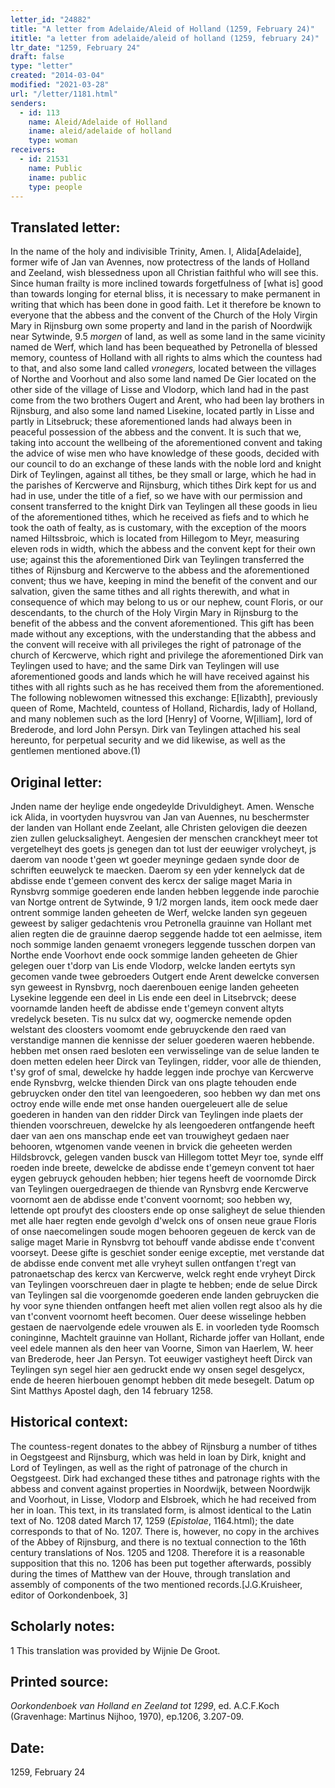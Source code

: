 ```yaml
---
letter_id: "24882"
title: "A letter from Adelaide/Aleid of Holland (1259, February 24)"
ititle: "a letter from adelaide/aleid of holland (1259, february 24)"
ltr_date: "1259, February 24"
draft: false
type: "letter"
created: "2014-03-04"
modified: "2021-03-28"
url: "/letter/1181.html"
senders:
  - id: 113
    name: Aleid/Adelaide of Holland
    iname: aleid/adelaide of holland
    type: woman
receivers:
  - id: 21531
    name: Public
    iname: public
    type: people
---
```

<h2> Translated letter:</h2><p>In the name of the holy and indivisible Trinity, Amen. I, Alida[Adelaide], former wife of Jan van Avennes, now protectress of the lands of Holland and Zeeland, wish blessedness upon all Christian faithful who will see this. Since human frailty is more inclined towards forgetfulness of [what is] good than towards longing for eternal bliss, it is necessary to make permanent in writing that which has been done in good faith. Let it therefore be known to everyone that the abbess and the convent of the Church of the Holy Virgin Mary in Rijnsburg own some property and land in the parish of Noordwijk near Sytwinde, 9.5 <em>morgen</em> of land, as well as some land in the same vicinity named de Werf, which land has been bequeathed by Petronella of blessed memory, countess of Holland with all rights to alms which the countess had to that, and also some land called <em>vronegers,</em> located between the villages of Northe and Voorhout and also some land named De Gier located on the other side of the village of Lisse and Vlodorp, which land had in the past come from the two brothers Ougert and Arent, who had been lay brothers in Rijnsburg, and also some land named Lisekine, located partly in Lisse and partly in Litsebruck; these aforementioned lands had always been in peaceful possession of the abbess and the convent. It is such that we, taking into account the wellbeing of the aforementioned convent and taking the advice of wise men who have knowledge of these goods, decided with our council to do an exchange of these lands with the noble lord and knight Dirk of Teylingen, against all tithes, be they small or large, which he had in the parishes of Kercwerve and Rijnsburg, which tithes Dirk kept for us and had in use, under the title of a fief, so we have with our permission and consent transferred to the knight Dirk van Teylingen all these goods in lieu of the aforementioned tithes, which he received as fiefs and to which he took the oath of fealty, as is customary, with the exception of the moors named Hiltssbroic, which is located from Hillegom to Meyr, measuring eleven rods in width, which the abbess and the convent kept for their own use; against this the aforementioned Dirk van Teylingen transferred the tithes of Rijnsburg and Kercwerve to the abbess and the aforementioned convent; thus we have, keeping in mind the benefit of the convent and our salvation, given the same tithes and all rights therewith, and what in consequence of which may belong to us or our nephew, count Floris, or our descendants, to the church of the Holy Virgin Mary in Rijnsburg to the benefit of the abbess and the convent aforementioned. This gift has been made without any exceptions, with the understanding that the abbess and the convent will receive with all privileges the right of patronage of the church of Kercwerve, which right and privilege the aforementioned Dirk van Teylingen used to have; and the same Dirk van Teylingen will use aforementioned goods and lands which he will have received against his tithes with all rights such as he has received them from the aforementioned. The following noblewomen witnessed this exchange: E[lizabth], previously queen of Rome, Machteld, countess of Holland, Richardis, lady of Holland, and many noblemen such as the lord [Henry] of Voorne, W[illiam], lord of Brederode, and lord John Persyn. Dirk van Teylingen attached his seal hereunto, for perpetual security and we did likewise, as well as the gentlemen mentioned above.(1)</p><h2 class="mt-4"> Original letter:</h2>Jnden name der heylige ende ongedeylde Drivuldigheyt. Amen.
Wensche ick Alida, in voortyden huysvrou van Jan van Auennes, nu beschermster der landen van Hollant ende Zeelant, alle Christen gelovigen die deezen zien zullen gelucksaligheyt.
Aengesien der menschen cranckheyt meer tot vergetelheyt des goets js genegen dan tot lust der eeuwiger vrolycheyt, js daerom van noode t'geen wt goeder meyninge gedaen synde door de schriften eeuwelyck te maecken.
Daerom sy een yder kennelyck dat de abdisse ende t'gemeen convent des kercx der salige maget Maria in Rynsbvrg sommige goederen ende landen hebben leggende inde parochie van Nortge ontrent de Sytwinde, 9 1/2 morgen lands, item oock mede daer ontrent sommige landen geheeten de Werf, welcke landen syn gegeuen geweest by saliger gedachtenis vrou Petronella grauinne van Hollant met alien regten die de grauinne daerop seggende hadde tot een aelmisse, item noch sommige landen genaemt vronegers leggende tusschen dorpen van Northe ende Voorhovt ende oock sommige landen geheeten de Ghier gelegen ouer t'dorp van Lis ende Vlodorp, welcke landen eertyts syn gecomen vande twee gebroeders Outgert ende Arent dewelcke conversen syn geweest in Rynsbvrg, noch daerenbouen eenige landen geheeten Lysekine leggende een deel in Lis ende een deel in Litsebrvck; deese voornamde landen heeft de abdisse ende t'gemeyn convent altyts vredelyck beseten. Tis nu sulcx dat wy, oogmercke nemende opden welstant des cloosters voomomt ende gebruyckende den raed van verstandige mannen die kennisse der seluer goederen waeren hebbende. hebben met onsen raed besloten een verwisselinge van de selue landen te doen metten edelen heer Dirck van Teylingen, ridder, voor alle de thienden, t'sy grof of smal, dewelcke hy hadde leggen inde prochye van Kercwerve ende Rynsbvrg, welcke thienden Dirck van ons plagte tehouden ende gebruycken onder den titel van leengoederen, soo hebben wy dan met ons octroy ende wille ende met onse handen ouergeleuert alle de selue goederen in handen van den ridder Dirck van Teylingen inde plaets der thienden voorschreuen, dewelcke hy als leengoederen ontfangende heeft daer van aen ons manschap ende eet van trouwigheyt gedaen naer behooren, wtgenomen vande veenen in brvick die geheeten werden Hildsbrovck, gelegen vanden busck van Hillegom tottet Meyr toe, synde elff roeden inde breete, dewelcke de abdisse ende t'gemeyn convent tot haer eygen gebruyck gehouden hebben; hier tegens heeft de voornomde Dirck van Teylingen ouergedraegen de thiende van Rynsbvrg ende Kercwerve voornomt aen de abdisse ende t'convent voornomt; soo hebben wy, lettende opt proufyt des cloosters ende op onse saligheyt de selue thienden met alle haer regten ende gevolgh d'welck ons of onsen neue graue Floris of onse naecomelingen soude mogen behooren gegeuen de kerck van de salige maget Marie in Rynsbvrg tot behouff vande abdisse ende t'convent voorseyt. Deese gifte is geschiet sonder eenige exceptie, met verstande dat de abdisse ende convent met alle vryheyt sullen ontfangen t'regt van patronaetschap des kercx van Kercwerve, welck reght ende vryheyt Dirck van Teylingen voorschreuen daer in plagte te hebben; ende de selue Dirck van Teylingen sal die voorgenomde goederen ende landen gebruycken die hy voor syne thienden ontfangen heeft met alien vollen regt alsoo als hy die van t'convent voornomt heeft becomen.
Ouer deese wisselinge hebben gestaen de naervolgende edele vrouwen als E. in voorleden tyde Roomsch coninginne, Machtelt grauinne van Hollant, Richarde joffer van Hollant, ende veel edele mannen als den heer van Voorne, Simon van Haerlem, W. heer van Brederode, heer Jan Persyn.
Tot eeuwiger vastigheyt heeft Dirck van Teylingen syn segel hier aen gedruckt ende wy onsen segel desgelycx, ende de heeren hierbouen genompt hebben dit mede besegelt.
Datum op Sint Matthys Apostel dagh, den 14 february 1258.
<h2 class="mt-4"> Historical context:</h2><p>The countess-regent donates to the abbey of Rijnsburg a number of tithes in Oegstgeest and Rijnsburg, which was held in loan by Dirk, knight and Lord of Teylingen, as well as the right of patronage of the church in Oegstgeest. Dirk had exchanged these tithes and patronage rights with the abbess and convent against properties in Noordwijk, between Noordwijk and Voorhout, in Lisse, Vlodorp and Elsbroek, which he had received from her in loan. This text, in its translated form, is almost identical to the Latin text of No. 1208 dated March 17, 1259 (<em>Epistolae</em>, 1164.html); the date corresponds to that of No. 1207. There is, however, no copy in the archives of the Abbey of Rijnsburg, and there is no textual connection to the 16th century translations of Nos. 1205 and 1208. Therefore it is a reasonable supposition that this no. 1206 has been put together afterwards, possibly during the times of Matthew van der Houve, through translation and assembly of components of the two mentioned records.[J.G.Kruisheer, editor of Oorkondenboek, 3]</p><h2 class="mt-4"> Scholarly notes:</h2>1 This translation was provided by Wijnie De Groot.
<h2 class="mt-4"> Printed source:</h2><p><em>Oorkondenboek van Holland en Zeeland tot 1299</em>, ed. A.C.F.Koch (Gravenhage: Martinus Nijhoo, 1970), ep.1206, 3.207-09.</p><h2 class="mt-4"> Date:</h2>1259, February 24